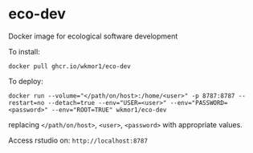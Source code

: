 # eco-dev
Docker image for ecological software development

To install:

`docker pull ghcr.io/wkmor1/eco-dev`

To deploy:

`docker run --volume="</path/on/host>:/home/<user>" -p 8787:8787 --restart=no --detach=true --env="USER=<user>" --env="PASSWORD=<password>" --env="ROOT=TRUE" wkmor1/eco-dev`

replacing `</path/on/host>`, `<user>`, `<password>` with appropriate values.

Access rstudio on: `http://localhost:8787`

